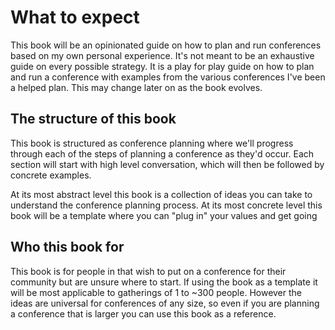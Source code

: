 # What to expect
This book will be an opinionated guide on how to plan and run conferences based on my own personal
experience. It's not meant to be an exhaustive guide on every possible strategy. It is 
a play for play guide on how to plan and run a conference with examples from the various conferences I've 
been a helped plan. This may change later on as the book evolves.

## The structure of this book
This book is structured as conference planning where we'll progress through each of the steps of
planning a conference as they'd occur. Each section will start with high level conversation,
which will then be followed by concrete examples.

At its most abstract level this book is a collection of ideas you can take to understand the
conference planning process. At its most concrete level this book will be a template where
you can "plug in" your values and get going

## Who this book for
This book is for people in that wish to put on a conference for their
community but are unsure where to start. If using the book as a template it will be most applicable
to gatherings of 1 to ~300 people. However the ideas are universal for conferences of any size,
so even if you are planning a conference that is larger you can use this book as a reference.

